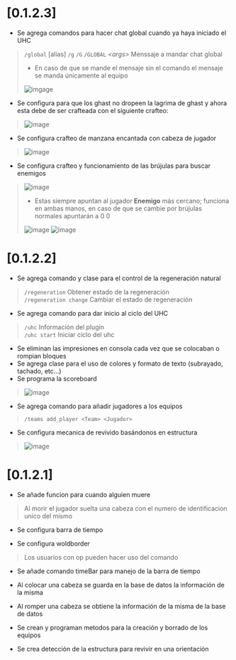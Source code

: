 # **[0.1.2.3]**

- Se agrega comandos para hacer chat global cuando ya haya iniciado el UHC
> `/global` [alias] `/g` `/G` `/GLOBAL` *\<args\>* Menssaje a mandar chat global
> - En caso de que se mande el mensaje sin el comando el mensaje se manda únicamente al equipo
> 
> ![imgage](https://user-images.githubusercontent.com/29431799/201827943-74313e95-923b-471c-8b3e-bbfec3a496df.jpg)

- Se configura para que los ghast no dropeen la lagrima de ghast y ahora esta debe de ser crafteada con el siguiente 
crafteo:
>![image](https://user-images.githubusercontent.com/29431799/201828833-2e89e7e3-dedb-4a56-9fdf-18bbc1bf40f7.jpg)

- Se configura crafteo de manzana encantada con cabeza de jugador
> ![image](https://user-images.githubusercontent.com/29431799/201829045-53045870-e2d9-4651-919e-2e26fdf0b9ca.jpg)

- Se configura crafteo y funcionamiento de las brújulas para buscar enemigos
> ![image](https://user-images.githubusercontent.com/29431799/201829358-95640ec4-940f-4493-b4c0-751f3d234e7d.jpg)
> - Estas siempre apuntan al jugador **Enemigo** más cercano; funciona en ambas manos,
> en caso de que se cambie por brújulas normales apuntarán a 0 0
> 
> ![image](https://user-images.githubusercontent.com/29431799/201830068-5202eae9-0d76-4fcd-be67-4c6680286377.jpg)
> ![image](https://user-images.githubusercontent.com/29431799/201830157-2993e722-0718-4106-86b8-e478855f8444.jpg)

# **[0.1.2.2]**

- Se agrega comando y clase para el control de la regeneración natural
> `/regeneration` Obtener estado de la regeneración\
> `/regeneration change` Cambiar el estado de regeneración

- Se agrega comando para dar inicio al ciclo del UHC
> `/uhc` Información del plugin\
> `/uhc start` Iniciar ciclo del uhc

- Se eliminan las impresiones en consola cada vez que se colocaban o rompian bloques
- Se agrega clase para el uso de colores y formato de texto (subrayado, tachado, etc...)
- Se programa la scoreboard
> ![image](https://user-images.githubusercontent.com/29431799/201584588-6920d8f4-bea1-487a-81ab-ddcb0c13b01f.png)
- Se agrega comando para añadir jugadores a los equipos
>`/teams add_player <Team> <Jugador>`
- Se configura mecanica de revivido basándonos en estructura
> ![image](https://user-images.githubusercontent.com/29431799/201585579-3e97dfaf-6e20-4f55-a0c7-e28cdb2626e0.png)

# **[0.1.2.1]**

- Se añade funcion para cuando alguien muere
> Al morir el jugador suelta una cabeza con el numero de identificacion unico del mismo

- Se configura barra de tiempo

- Se configura woldborder

> Los usuarios con op pueden hacer uso del comando

- Se añade comando timeBar para manejo de la barra de tiempo

- Al colocar una cabeza se guarda en la base de datos la información de la misma

- Al romper una cabeza se obtiene la información de la misma de la base de datos

- Se crean y programan metodos para la creación y borrado de los equipos

- Se crea detección de la estructura para revivir en una orientación

